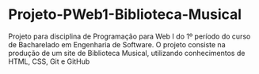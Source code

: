 # Projeto-PWeb1-Biblioteca-Musical
Projeto para disciplina de Programação para Web I do 1º período do curso de Bacharelado em Engenharia de Software. O projeto consiste na produção de um site de Biblioteca Musical, utilizando conhecimentos de HTML, CSS, Git e GitHub
